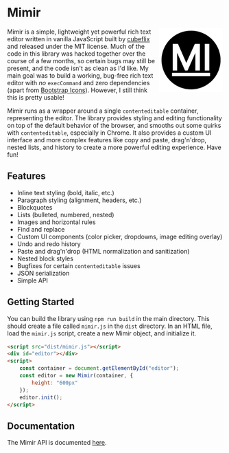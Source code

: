 # Mimir

<img style="float: right;" src="img/icon.png" width="150px">

Mimir is a simple, lightweight yet powerful rich text editor written in vanilla JavaScript built by [cubeflix](https://github.com/cubeflix) and released under the MIT license. Much of the code in this library was hacked together over the course of a few months, so certain bugs may still be present, and the code isn't as clean as I'd like. My main goal was to build a working, bug-free rich text editor with *no* `execCommand` and zero dependencies (apart from [Bootstrap Icons](https://icons.getbootstrap.com)). However, I still think this is pretty usable!

Mimir runs as a wrapper around a single `contenteditable` container, representing the editor. The library provides styling and editing functionality on top of the default behavior of the browser, and smooths out some quirks with `contenteditable`, especially in Chrome. It also provides a custom UI interface and more complex features like copy and paste, drag'n'drop, nested lists, and history to create a more powerful editing experience. Have fun!

## Features

- Inline text styling (bold, italic, etc.)
- Paragraph styling (alignment, headers, etc.)
- Blockquotes
- Lists (bulleted, numbered, nested)
- Images and horizontal rules
- Find and replace
- Custom UI components (color picker, dropdowns, image editing overlay)
- Undo and redo history
- Paste and drag'n'drop (HTML normalization and sanitization)
- Nested block styles
- Bugfixes for certain `contenteditable` issues
- JSON serialization
- Simple API

## Getting Started

You can build the library using `npm run build` in the main directory. This should create a file called `mimir.js` in the `dist` directory. In an HTML file, load the `mimir.js` script, create a new Mimir object, and initialize it.

```html
<script src="dist/mimir.js"></script>
<div id="editor"></div>
<script>
    const container = document.getElementById("editor");
    const editor = new Mimir(container, { 
        height: "600px"
    });
    editor.init();
</script>
```

## Documentation
The Mimir API is documented [here](documentation.md).
